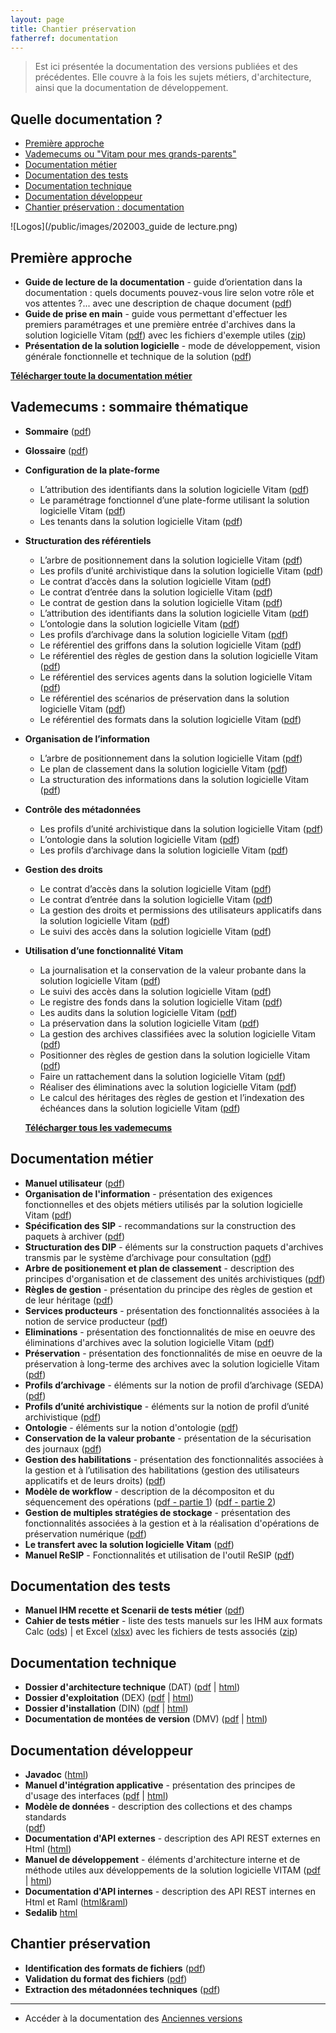 ```yaml
---
layout: page
title: Chantier préservation
fatherref: documentation
---
```


> Est ici présentée la documentation des versions publiées et des précédentes.
Elle couvre à la fois les sujets métiers, d'architecture, ainsi que la documentation de développement.

## Quelle documentation ?

* [Première approche](#approche)
* [Vademecums ou "Vitam pour mes grands-parents"](#vademecums)
* [Documentation métier](#doc_metier)
* [Documentation des tests](#doc_test)
* [Documentation technique](#doc_technique)
* [Documentation développeur](#doc_developpeur)
* [Chantier préservation : documentation](#preservation)

![Logos](/public/images/202003_guide de lecture.png)

<a name="approche"></a>
## Première approche

* **Guide de lecture de la documentation** - guide d’orientation dans la documentation : quels documents pouvez-vous lire selon votre rôle et vos attentes ?... avec une description de chaque document ([pdf](/ressources/DocCourante/autres/fonctionnel/VITAM_Guide_de_lecture_de_la_documentation.pdf))
* **Guide de prise en main** - guide vous permettant d'effectuer les premiers paramétrages et une première entrée d'archives dans la solution logicielle Vitam
([pdf](/ressources/DocCourante/autres/fonctionnel/VITAM_Guide_de_prise_en_main.pdf)) avec les fichiers d'exemple utiles ([zip](http://download.programmevitam.fr/vitam_repository/3.0.1/tests/Jeu_de_tests_Guide_de_prise_en_main_R13.zip))
* **Présentation de la solution logicielle** - mode de développement, vision générale fonctionnelle et technique de la solution
([pdf](/ressources/DocCourante/autres/fonctionnel/VITAM_Presentation_solution_logicielle.pdf))

**[Télécharger toute la documentation métier](/ressources/DocCourante/autres/fonctionnel/Release14_doc.7z)**

<a name="vademecums"></a>
## Vademecums : sommaire thématique


* **Sommaire** ([pdf](/ressources/DocCourante/autres/fonctionnel/Vademecum_Sommaire.pdf))
* **Glossaire** ([pdf](/ressources/DocCourante/autres/fonctionnel/Vademecum_glossaire.pdf))

* **Configuration de la plate-forme**
	- L’attribution des identifiants dans la solution logicielle Vitam ([pdf](/ressources/DocCourante/autres/fonctionnel/Vademecum_Maitre_esclave.pdf))
	- Le paramétrage fonctionnel d’une plate-forme utilisant la solution logicielle Vitam ([pdf](/ressources/DocCourante/autres/fonctionnel/Vademecum_Parametrage_PF.pdf))
	- Les tenants dans la solution logicielle Vitam ([pdf](/ressources/DocCourante/autres/fonctionnel/Vademecum_Tenants.pdf))
* **Structuration des référentiels**
	- L’arbre de positionnement dans la solution logicielle Vitam ([pdf](/ressources/DocCourante/autres/fonctionnel/Vademecum_Arbres.pdf))
	- Les profils d’unité archivistique dans la solution logicielle Vitam ([pdf](/ressources/DocCourante/autres/fonctionnel/Vademecum_Profil_Unite_archivistique.pdf))
	- Le contrat d’accès dans la solution logicielle Vitam ([pdf](/ressources/DocCourante/autres/fonctionnel/Vademecum_Contrat_acces.pdf))
	- Le contrat d’entrée dans la solution logicielle Vitam ([pdf](/ressources/DocCourante/autres/fonctionnel/Vademecum_Contrat_entree.pdf))
	- Le contrat de gestion dans la solution logicielle Vitam ([pdf](/ressources/DocCourante/autres/fonctionnel/Vademecum_Contrat_gestion.pdf))
	- L’attribution des identifiants dans la solution logicielle Vitam ([pdf](/ressources/DocCourante/autres/fonctionnel/Vademecum_Maitre_esclave.pdf))
	- L’ontologie dans la solution logicielle Vitam ([pdf](/ressources/DocCourante/autres/fonctionnel/Vademecum_Ontologie.pdf))
	- Les profils d’archivage dans la solution logicielle Vitam ([pdf](/ressources/DocCourante/autres/fonctionnel/Vademecum_Profil_archivage.pdf))
	- Le référentiel des griffons dans la solution logicielle Vitam ([pdf](/ressources/DocCourante/autres/fonctionnel/Vademecum_Referentiel_griffons.pdf))
	- Le référentiel des règles de gestion dans la solution logicielle Vitam ([pdf](/ressources/DocCourante/autres/fonctionnel/Vademecum_Referentiel_regles_gestion.pdf))
	- Le référentiel des services agents dans la solution logicielle Vitam ([pdf](/ressources/DocCourante/autres/fonctionnel/Vademecum_Referentiel_services_agents.pdf))
	- Le référentiel des scénarios de préservation dans la solution logicielle Vitam ([pdf](/ressources/DocCourante/autres/fonctionnel/Vademecum_Referentiel_scenarios_preservation.pdf))
	- Le référentiel des formats dans la solution logicielle Vitam ([pdf](/ressources/DocCourante/autres/fonctionnel/Vademecum_Referentiel_Format.pdf))
* **Organisation de l’information**
	- L’arbre de positionnement dans la solution logicielle Vitam ([pdf](/ressources/DocCourante/autres/fonctionnel/Vademecum_Arbres.pdf))
	- Le plan de classement dans la solution logicielle Vitam ([pdf](/ressources/DocCourante/autres/fonctionnel/Vademecum_Plan_de_classement.pdf))
	- La structuration des informations dans la solution logicielle Vitam ([pdf](/ressources/DocCourante/autres/fonctionnel/Vademecum_StructurationInformation.pdf))
* **Contrôle des métadonnées**
	- Les profils d’unité archivistique dans la solution logicielle Vitam ([pdf](/ressources/DocCourante/autres/fonctionnel/Vademecum_Profil_Unite_archivistique.pdf))
	- L’ontologie dans la solution logicielle Vitam ([pdf](/ressources/DocCourante/autres/fonctionnel/Vademecum_Ontologie.pdf))
	- Les profils d’archivage dans la solution logicielle Vitam ([pdf](/ressources/DocCourante/autres/fonctionnel/Vademecum_Profil_archivage.pdf))
* **Gestion des droits**
	- Le contrat d’accès dans la solution logicielle Vitam ([pdf](/ressources/DocCourante/autres/fonctionnel/Vademecum_Contrat_acces.pdf))
	- Le contrat d’entrée dans la solution logicielle Vitam ([pdf](/ressources/DocCourante/autres/fonctionnel/Vademecum_Contrat_entree.pdf))
	- La gestion des droits et permissions des utilisateurs applicatifs dans la solution logicielle Vitam ([pdf](/ressources/DocCourante/autres/fonctionnel/Vademecum_Habilitations.pdf))
	- Le suivi des accès dans la solution logicielle Vitam ([pdf](/ressources/DocCourante/autres/fonctionnel/Vademecum_Log_acces_description.pdf))
* **Utilisation d’une fonctionnalité Vitam**
	- La journalisation et la conservation de la valeur probante dans la solution logicielle Vitam ([pdf](/ressources/DocCourante/autres/fonctionnel/Vademecum_Vitam_Journalisation.pdf))
	- Le suivi des accès dans la solution logicielle Vitam ([pdf](/ressources/DocCourante/autres/fonctionnel/Vademecum_Log_acces_description.pdf))
	- Le registre des fonds dans la solution logicielle Vitam ([pdf](/ressources/DocCourante/autres/fonctionnel/Vademecum_Registre_fonds.pdf))
	- Les audits dans la solution logicielle Vitam ([pdf](/ressources/DocCourante/autres/fonctionnel/Vademecum_Audit.pdf))
	- La préservation dans la solution logicielle Vitam ([pdf](/ressources/DocCourante/autres/fonctionnel/Vademecum_Preservation.pdf))
	- La gestion des archives classifiées avec la solution logicielle Vitam ([pdf](/ressources/DocCourante/autres/fonctionnel/Vademecum_Classification.pdf))
	- Positionner des règles de gestion dans la solution logicielle Vitam ([pdf](/ressources/DocCourante/autres/fonctionnel/Vademecum_Reglesgestion_fonctionnement.pdf))
	- Faire un rattachement dans la solution logicielle Vitam ([pdf](/ressources/DocCourante/autres/fonctionnel/Vademecum_Rattachement.pdf))
	- Réaliser des éliminations avec la solution logicielle Vitam ([pdf](/ressources/DocCourante/autres/fonctionnel/Vademecum_Elimination.pdf))
	- Le calcul des héritages des règles de gestion et l’indexation des échéances dans la solution logicielle Vitam ([pdf](/ressources/DocCourante/autres/fonctionnel/Vademecum_Echeances.pdf))

	**[Télécharger tous les vademecums](/ressources/DocCourante/autres/fonctionnel/Vitam_vademecum.7z)**

<a name="doc_metier"></a>
## Documentation métier

* **Manuel utilisateur** ([pdf](/ressources/DocCourante/autres/fonctionnel/VITAM_Manuel_utilisateur.pdf))
* **Organisation de l'information** - présentation des exigences fonctionnelles et des objets métiers utilisés par la solution logicielle Vitam
([pdf](/ressources/DocCourante/autres/fonctionnel/VITAM_Organisation_de_information.pdf))
* **Spécification des SIP** - recommandations sur la construction des paquets
à archiver ([pdf](/ressources/DocCourante/autres/fonctionnel/VITAM_Structuration_des_SIP.pdf))
* **Structuration des DIP** - éléments sur la construction paquets d'archives transmis par le système d’archivage pour consultation
([pdf](/ressources/DocCourante/autres/fonctionnel/VITAM_Structuration_des_DIP.pdf))
* **Arbre de positionement et plan de classement** - description des principes d'organisation et de classement des unités archivistiques
([pdf](/ressources/DocCourante/autres/fonctionnel/VITAM_ArbresEtPlans.pdf))
* **Règles de gestion** - présentation du principe des règles de gestion et de leur héritage
([pdf](/ressources/DocCourante/autres/fonctionnel/VITAM_Regles_de_gestion.pdf))
* **Services producteurs** - présentation des fonctionnalités associées à la
notion de service producteur ([pdf](/ressources/DocCourante/autres/fonctionnel/VITAM_Services_producteurs.pdf))
* **Eliminations** - présentation des fonctionnalités de mise en oeuvre des éliminations d'archives avec la solution logicielle Vitam ([pdf](/ressources/DocCourante/autres/fonctionnel/VITAM_Eliminations.pdf))
* **Préservation** - présentation des fonctionnalités de mise en oeuvre de la préservation à long-terme des archives avec la solution logicielle Vitam ([pdf](/ressources/DocCourante/autres/fonctionnel/VITAM_Preservation.pdf))
* **Profils d’archivage** - éléments sur la notion de profil d’archivage (SEDA) ([pdf](/ressources/DocCourante/autres/fonctionnel/VITAM_Profils_d_archivage.pdf))
* **Profils d’unité archivistique** - éléments sur la notion de profil d’unité archivistique ([pdf](/ressources/DocCourante/autres/fonctionnel/VITAM_ProfilsDuniteArchivistique.pdf))
* **Ontologie** - éléments sur la notion d'ontologie ([pdf](/ressources/DocCourante/autres/fonctionnel/VITAM_Ontologie.pdf))
* **Conservation de la valeur probante** - présentation de la sécurisation des journaux ([pdf](/ressources/DocCourante/autres/fonctionnel/VITAM_Conservation_valeur_probante.pdf))
* **Gestion des habilitations** - présentation des fonctionnalités associées à la gestion et à
l’utilisation des habilitations (gestion des utilisateurs applicatifs et de leurs droits) ([pdf](/ressources/DocCourante/autres/fonctionnel/VITAM_Gestion_habilitations.pdf))
* **Modèle de workflow**  - description de la décompositon et du séquencement des
 opérations ([pdf - partie 1](/ressources/DocCourante/autres/fonctionnel/VITAM_Modele_de_workflow_part1.pdf)) ([pdf - partie 2](/ressources/DocCourante/autres/fonctionnel/VITAM_Modele_de_workflow_part2.pdf))
* **Gestion de multiples stratégies de stockage** - présentation des fonctionnalités associées à la gestion et à la réalisation d'opérations de préservation numérique ([pdf](/ressources/DocCourante/autres/fonctionnel/VITAM_Multi_strategies.pdf))
* **Le transfert avec la solution logicielle Vitam** ([pdf](/ressources/DocCourante/autres/fonctionnel/VITAM_Transfert.pdf))
* **Manuel ReSIP** - Fonctionnalités et utilisation de l'outil ReSIP ([pdf](/ressources/DocCourante/autres/fonctionnel/VITAM_Manuel_ReSIP.pdf))

<a name="doc_test"></a>
## Documentation des tests

* **Manuel IHM recette et Scenarii de tests métier** ([pdf](/ressources/DocCourante/autres/fonctionnel/VITAM_IHM_Recette.pdf))
* **Cahier de tests métier** - liste des tests manuels sur les IHM aux formats Calc ([ods](/ressources/DocCourante/autres/fonctionnel/VITAM_cahier_de_recette_fonctionnel.ods)) \| et Excel ([xlsx](/ressources/DocCourante/autres/fonctionnel/VITAM_cahier_de_recette_fonctionnel.xlsx)) avec les fichiers de tests associés ([zip](http://download.programmevitam.fr/vitam_repository/3.0.1/tests/Jeux_de_tests_fonctionnels_RELEASE13.zip))


<a name="doc_technique"></a>
## Documentation technique

* **Dossier d'architecture technique** (DAT) ([pdf](/ressources/DocCourante/pdf/vitam-architecture.3.6.0.pdf) \| [html](/ressources/DocCourante/html/archi))
* **Dossier d'exploitation** (DEX) ([pdf](/ressources/DocCourante/pdf/vitam-documentation-exploitation.3.6.0.pdf) \| [html](/ressources/DocCourante/html/exploitation))
* **Dossier d'installation** (DIN) ([pdf](/ressources/DocCourante/pdf/vitam-documentation-installation.3.6.0.pdf) \| [html](/ressources/DocCourante/html/installation))
* **Documentation de montées de version** (DMV) ([pdf](/ressources/DocCourante/pdf/vitam-documentation-migration.3.6.0.pdf) \| [html](/ressources/DocCourante/html/migration))

<a name="doc_developpeur"></a>
## Documentation développeur

* **Javadoc** ([html](/ressources/DocCourante/javadoc))
* **Manuel d'intégration applicative** - présentation des principes de d'usage des interfaces ([pdf](/ressources/DocCourante/pdf/vitam-manuel-integration.3.6.0.pdf) \| [html](/ressources/DocCourante/html/manuel-integration))
* **Modèle de données** - description des collections et des champs standards  
([pdf](/ressources/DocCourante/autres/fonctionnel/VITAM_Modele_de_donnees.pdf))
* **Documentation d'API externes** - description des API REST externes en Html ([html](/ressources/DocCourante/raml/externe))
* **Manuel de développement** - éléments d'architecture interne et de méthode utiles aux développements de la solution logicielle VITAM ([pdf](/ressources/DocCourante/pdf/vitam-manuel-developpement.3.6.0.pdf)
\| [html](/ressources/DocCourante/html/manuel-dev))
* **Documentation d'API internes** - description des API REST internes en Html et Raml ([html&raml](/ressources/DocCourante/raml/interne))
* **Sedalib** [html](http://download.programmevitam.fr/resip/1.1/javadoc-sedalib1.1/)

<a name="preservation"></a>
## Chantier préservation
* **Identification des formats de fichiers** ([pdf](/ressources/DocCourante/autres/fonctionnel/20200131_NP_Vitam_preservation-identification-format-v2.0.pdf))
* **Validation du format des fichiers** ([pdf](/ressources/DocCourante/autres/fonctionnel/20200131_NP_Vitam_preservation-validation-format-v2.0.pdf))
* **Extraction des métadonnées techniques** ([pdf](/ressources/DocCourante/autres/fonctionnel/20200131_NP_Vitam_preservation-extraction-MD-v2.0.pdf))

<hr/>


* Accéder à la documentation des [Anciennes versions](/pages/documentation/liste_doc_ancienne/)
